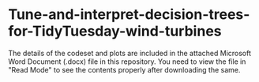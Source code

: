 # Tune-and-interpret-decision-trees-for-TidyTuesday-wind-turbines

The details of the codeset and plots are included in the attached Microsoft Word Document (.docx) file in this repository. 
You need to view the file in "Read Mode" to see the contents properly after downloading the same.
